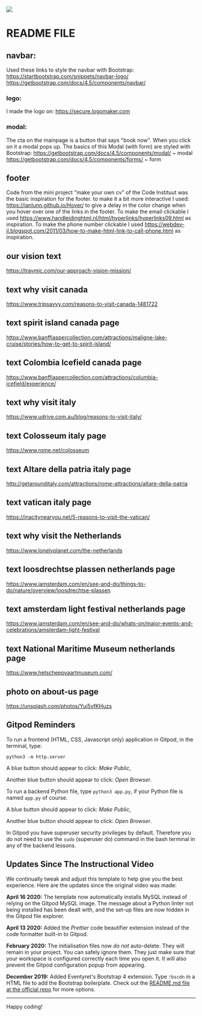 <img src="assets/images/traveltips_log2_min.png" style="margin: 0;">

# README FILE

## navbar:

Used these links to style the navbar with Bootstrap:
https://startbootstrap.com/snippets/navbar-logo/
https://getbootstrap.com/docs/4.5/components/navbar/


### logo:

I made the logo on:
https://secure.logomaker.com

### modal:
The cta on the mainpage is a button that says "book now". When you click on it a modal pops up.
The basics of this Modal (with form) are styled with Bootstrap:
https://getbootstrap.com/docs/4.5/components/modal/ ~ modal
https://getbootstrap.com/docs/4.5/components/forms/ ~ form

## footer
Code from the mini project "make your own cv" of the Code Instituut was the basic inspiration for the footer.
to make it a bit more interactive I used:
https://ianlunn.github.io/Hover/ to give a delay in the color change when you hover over one of the links in the footer.
To make the email clickable I used https://www.handleidinghtml.nl/html/hyperlinks/hyperlinks09.html as inspiration.
To make the phone number clickable I used https://webdev-il.blogspot.com/2011/03/how-to-make-html-link-to-call-phone.html as inspiration.


## our vision text
https://travmic.com/our-approach-vision-mission/

## text why visit canada
https://www.tripsavvy.com/reasons-to-visit-canada-1481722 

## text spirit island canada page
https://www.banffjaspercollection.com/attractions/maligne-lake-cruise/stories/how-to-get-to-spirit-island/

## text Colombia Icefield canada page
https://www.banffjaspercollection.com/attractions/columbia-icefield/experience/ 


## text why visit italy
https://www.udrive.com.au/blog/reasons-to-visit-italy/

## text Colosseum italy page
https://www.rome.net/colosseum

## text Altare della patria italy page
http://getarounditaly.com/attractions/rome-attractions/altare-della-patria

## text vatican italy page
https://inacitynearyou.net/5-reasons-to-visit-the-vatican/

## text why visit the Netherlands
https://www.lonelyplanet.com/the-netherlands

## text loosdrechtse plassen netherlands page
https://www.iamsterdam.com/en/see-and-do/things-to-do/nature/overview/loosdrechtse-plassen

## text amsterdam light festival netherlands page
https://www.iamsterdam.com/en/see-and-do/whats-on/major-events-and-celebrations/amsterdam-light-festival

## text National Maritime Museum netherlands page
https://www.hetscheepvaartmuseum.com/

## photo on about-us page 
https://unsplash.com/photos/Yui5vfKHuzs

## Gitpod Reminders

To run a frontend (HTML, CSS, Javascript only) application in Gitpod, in the terminal, type:

`python3 -m http.server`

A blue button should appear to click: *Make Public*,

Another blue button should appear to click: *Open Browser*.

To run a backend Python file, type `python3 app.py`, if your Python file is named `app.py` of course.

A blue button should appear to click: *Make Public*,

Another blue button should appear to click: *Open Browser*.

In Gitpod you have superuser security privileges by default. Therefore you do not need to use the `sudo` (superuser do) command in the bash terminal in any of the backend lessons.

## Updates Since The Instructional Video

We continually tweak and adjust this template to help give you the best experience. Here are the updates since the original video was made:

**April 16 2020:** The template now automatically installs MySQL instead of relying on the Gitpod MySQL image. The message about a Python linter not being installed has been dealt with, and the set-up files are now hidden in the Gitpod file explorer.

**April 13 2020:** Added the _Prettier_ code beautifier extension instead of the code formatter built-in to Gitpod.

**February 2020:** The initialisation files now _do not_ auto-delete. They will remain in your project. You can safely ignore them. They just make sure that your workspace is configured correctly each time you open it. It will also prevent the Gitpod configuration popup from appearing.

**December 2019:** Added Eventyret's Bootstrap 4 extension. Type `!bscdn` in a HTML file to add the Bootstrap boilerplate. Check out the <a href="https://github.com/Eventyret/vscode-bcdn" target="_blank">README.md file at the official repo</a> for more options.

--------

Happy coding!
